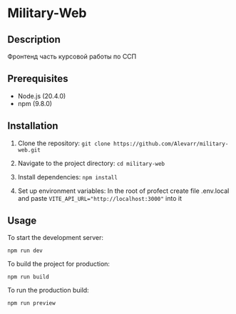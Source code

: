 # Military-Web

## Description

Фронтенд часть курсовой работы по ССП

## Prerequisites

- Node.js (20.4.0)
- npm (9.8.0)

## Installation

1. Clone the repository:
`git clone https://github.com/Alevarr/military-web.git`

2. Navigate to the project directory:
`cd military-web`

3. Install dependencies:
`npm install`

4. Set up environment variables:
In the root of profect create file .env.local and paste `VITE_API_URL="http://localhost:3000"` into it


## Usage

To start the development server:

`npm run dev`


To build the project for production:

`npm run build`


To run the production build:

`npm run preview`
